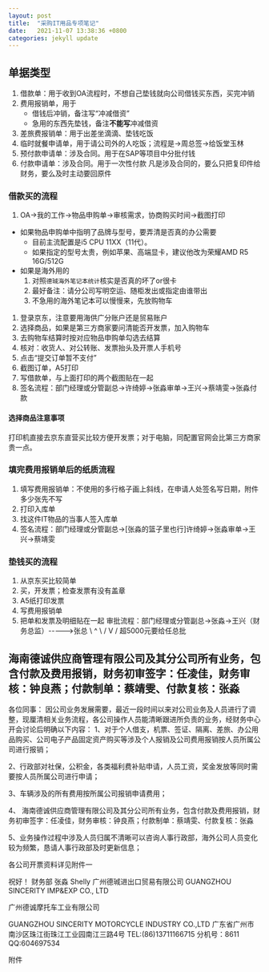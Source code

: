 ```yaml
---
layout: post
title:  "采购IT用品专项笔记"
date:   2021-11-07 13:38:36 +0800
categories: jekyll update
---
```


## 单据类型
1. 借款单：用于收到OA流程时，不想自己垫钱就向公司借钱买东西，买完冲销
1. 费用报销单，用于
	+ 借钱后冲销，备注写“冲减借资”
	+ 急用的东西先垫钱，备注**不能写**冲减借资
1. 差旅费报销单：用于出差坐滴滴、垫钱吃饭
1. 临时就餐申请单，用于请公司外的人吃饭；流程是->周总签->给饭堂玉林
1. 预付款申请单：涉及合同。用于在SAP等项目中分批付钱
1. 付款申请单：涉及合同。用于一次性付款
凡是涉及合同的，要么只把复印件给财务，要么及时主动要回原件

### 借款买的流程
1. OA->我的工作->物品申购单->审核需求，协商购买时间->截图打印
+ 如果物品申购单中指明了品牌与型号，要弄清是否真的办公需要
	+ 目前主流配置是i5 CPU 11XX（11代）。
	+ 如果指定的型号太贵，例如苹果、高端显卡，建议他改为荣耀AMD R5 16G/512G
+ 如果是海外用的
	1. 对照`德珹海外笔记本统计`核实是否真的坏了or很卡
	1. 最好备注：请分公司写明空运、随柜发出或指定由谁带出
	1. 不急用的海外笔记本可以慢慢来，先放购物车
1. 登录京东，注意要用海供广分账户还是贸易账户
1. 选择商品，如果是第三方商家要问清能否开发票，加入购物车
1. 去购物车结算时按对应物品申购单勾选去结算
1. 核对：收货人、对公转账、发票抬头及开票人手机号
1. 点击“提交订单暂不支付”
1. 截图订单，A5打印
1. 写借款单，与上面打印的两个截图贴在一起
1. 签名流程：部门经理或分管副总->许绮婷->张淼审单->王兴->蔡靖雯->张淼付款

#### 选择商品注意事项
打印机直接去京东直营买比较方便开发票；对于电脑，同配置官网会比第三方商家贵一点。

### 填完费用报销单后的纸质流程
1. 填写费用报销单：不使用的多行格子画上斜线，在申请人处签名写日期，附件多少张先不写
1. 打印入库单
1. 找这件IT物品的当事人签入库单
1. 签名流程：部门经理或分管副总->[张淼的篮子里也行]许绮婷->张淼审单->王兴->蔡靖雯

### 垫钱买的流程
1. 从京东买比较简单
1. 买，开发票；检查发票有没有盖章
1. A5纸打印发票
1. 写费用报销单
1. 把单和发票及明细贴在一起
审批流程：部门经理或分管副总->张淼->王兴（财务总监）----->张总
                         \                   ^
                          \                 /
                           V               /
                          超5000元要给任总批

## 海南德诚供应商管理有限公司及其分公司所有业务，包含付款及费用报销，财务初审签字：任凌佳，财务审核：钟良燕；付款制单：蔡靖雯、付款复核：张淼

各位同事：
因公司业务发展需要，最近一段时间以来对公司业务及人员进行了调整，现厘清相关业务流程，各公司操作人员能清晰跟进所负责的业务，经财务中心开会讨论后明确以下内容：
1、对于个人借支，机票、签证、隔离、差旅、办公用品购买、公司电子产品固定资产购买等涉及个人报销及公司费用报销按人员所属公司进行报销；

2、行政部对社保，公积金，各类福利费补贴申请，人员工资，奖金发放等同时需要按人员所属公司进行申请；

3、车辆涉及的所有费用按所属公司报销申请费用；

4、 海南德诚供应商管理有限公司及其分公司所有业务，包含付款及费用报销，财务初审签字：任凌佳，财务审核：钟良燕；付款制单：蔡靖雯、付款复核：张淼

5、业务操作过程中涉及人员归属不清晰可以咨询人事行政部，海外公司人员变化较为频繁，恳请人事行政部及时更新信息；

各公司开票资料详见附件一

祝好！
财务部  张淼   Shelly
广州德珹进出口贸易有限公司
GUANGZHOU SINCERITY IMP&EXP CO., LTD

广州德诚摩托车工业有限公司

GUANGZHOU SINCERITY MOTORCYCLE INDUSTRY CO.,LTD
广东省广州市南沙区珠江街珠江工业园南江三路4号
TEL:(86)13711166715    分机号：8611  QQ:604697534

附件



